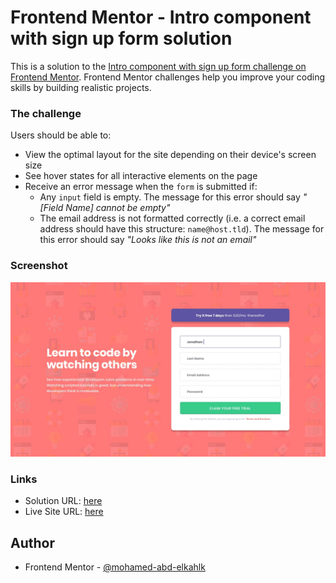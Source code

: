 # Frontend Mentor - Intro component with sign up form solution

This is a solution to the [Intro component with sign up form challenge on Frontend Mentor](https://www.frontendmentor.io/challenges/intro-component-with-signup-form-5cf91bd49edda32581d28fd1). Frontend Mentor challenges help you improve your coding skills by building realistic projects. 

### The challenge

Users should be able to:

- View the optimal layout for the site depending on their device's screen size
- See hover states for all interactive elements on the page
- Receive an error message when the `form` is submitted if:
  - Any `input` field is empty. The message for this error should say *"[Field Name] cannot be empty"*
  - The email address is not formatted correctly (i.e. a correct email address should have this structure: `name@host.tld`). The message for this error should say *"Looks like this is not an email"*

### Screenshot

![](design/desktop-design.jpg)

### Links

- Solution URL: [here](https://www.frontendmentor.io/solutions/introcomponentwithsignupfor-K9x5BaZ4Dq)
- Live Site URL: [here](https://mohamed-abd-elkahlk.github.io/intro-component-with-signup-form-master/)

## Author

- Frontend Mentor - [@mohamed-abd-elkahlk](https://www.frontendmentor.io/profile/mohamed-abd-elkahlk)
